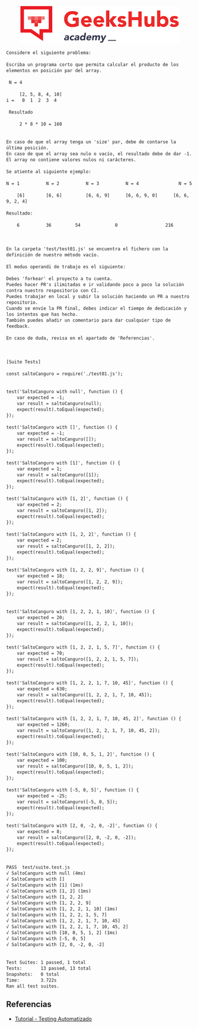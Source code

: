 <p align="center">
    <img src="https://github.com/GeeksHubsAcademy/2020-geekshubs-media/blob/master/image/logo.png" >	
</p>

    Considere el siguiente problema:

    Escriba un programa corto que permita calcular el producto de los elementos en posición par del array.
    
     N = 4 
    
         [2, 5, 8, 4, 10]
	i =   0  1  2  3  4

     Resultado
	 
         2 * 8 * 10 = 160


    En caso de que el array tenga un 'size' par, debe de contarse la última posición.
	En caso de que el array sea nulo o vacío, el resultado debe de dar -1. 
	El array no contiene valores nulos ni carácteres.   
    
    Se atiente al siguiente ejemplo:
   
    N = 1          N = 2          N = 3          N = 4               N = 5
      
        [6]        [6, 6]         [6, 6, 9]      [6, 6, 9, 0]      [6, 6, 9, 2, 4]        
                 
    Resultado:
 
	    6	       36	      54             0        	        216      
                                  
    

    En la carpeta 'test/test01.js' se encuentra el fichero con la definición de nuestro método vacío.
    
    El modus operandi de trabajo es el siguiente:
    
    Debes 'forkear' el proyecto a tu cuenta.
    Puedes hacer PR's ilimitadas e ir validando poco a poco la solución contra nuestro respositorio con CI.
    Puedes trabajar en local y subir la solución haciendo un PR a nuestro repositorio.
    Cuando se envíe la PR final, debes indicar el tiempo de dedicación y los intentos que has hecho.
    También puedes añadir un comentario para dar cualquier tipo de feedback.
    
    En caso de duda, revisa en el apartado de 'Referencias'.       
    


    [Suite Tests]
    
    const saltoCanguro = require('./test01.js');

	
	test('SaltoCanguro with null', function () {
		var expected = -1;
		var result = saltoCanguro(null);
		expect(result).toEqual(expected);
	});

	test('SaltoCanguro with []', function () {
		var expected = -1;
		var result = saltoCanguro([]);
		expect(result).toEqual(expected);
	});

	test('SaltoCanguro with [1]', function () {
		var expected = 1;
		var result = saltoCanguro([1]);
		expect(result).toEqual(expected);
	});

	test('SaltoCanguro with [1, 2]', function () {
		var expected = 2;
		var result = saltoCanguro([1, 2]);
		expect(result).toEqual(expected);
	});

	test('SaltoCanguro with [1, 2, 2]', function () {
		var expected = 2;
		var result = saltoCanguro([1, 2, 2]);
		expect(result).toEqual(expected);
	});

	test('SaltoCanguro with [1, 2, 2, 9]', function () {
		var expected = 18;
		var result = saltoCanguro([1, 2, 2, 9]);
		expect(result).toEqual(expected);
	});

	
	test('SaltoCanguro with [1, 2, 2, 1, 10]', function () {
		var expected = 20;
		var result = saltoCanguro([1, 2, 2, 1, 10]);
		expect(result).toEqual(expected);
	});

	test('SaltoCanguro with [1, 2, 2, 1, 5, 7]', function () {
		var expected = 70;
		var result = saltoCanguro([1, 2, 2, 1, 5, 7]);
		expect(result).toEqual(expected);
	});

	test('SaltoCanguro with [1, 2, 2, 1, 7, 10, 45]', function () {
		var expected = 630;
		var result = saltoCanguro([1, 2, 2, 1, 7, 10, 45]);
		expect(result).toEqual(expected);
	});

	test('SaltoCanguro with [1, 2, 2, 1, 7, 10, 45, 2]', function () {
		var expected = 1260;
		var result = saltoCanguro([1, 2, 2, 1, 7, 10, 45, 2]);
		expect(result).toEqual(expected);
	});

	test('SaltoCanguro with [10, 0, 5, 1, 2]', function () {
		var expected = 100;
		var result = saltoCanguro([10, 0, 5, 1, 2]);
		expect(result).toEqual(expected);
	});

	test('SaltoCanguro with [-5, 0, 5]', function () {
		var expected = -25;
		var result = saltoCanguro([-5, 0, 5]);
		expect(result).toEqual(expected);
	});

	test('SaltoCanguro with [2, 0, -2, 0, -2]', function () {
		var expected = 8;
		var result = saltoCanguro([2, 0, -2, 0, -2]);
		expect(result).toEqual(expected);
	});


	PASS  test/suite.test.js
	√ SaltoCanguro with null (4ms)
	√ SaltoCanguro with []
	√ SaltoCanguro with [1] (1ms)
	√ SaltoCanguro with [1, 2] (1ms)
	√ SaltoCanguro with [1, 2, 2]
	√ SaltoCanguro with [1, 2, 2, 9]
	√ SaltoCanguro with [1, 2, 2, 1, 10] (1ms)
	√ SaltoCanguro with [1, 2, 2, 1, 5, 7]
	√ SaltoCanguro with [1, 2, 2, 1, 7, 10, 45]
	√ SaltoCanguro with [1, 2, 2, 1, 7, 10, 45, 2]
	√ SaltoCanguro with [10, 0, 5, 1, 2] (1ms)
	√ SaltoCanguro with [-5, 0, 5]
	√ SaltoCanguro with [2, 0, -2, 0, -2]


    Test Suites: 1 passed, 1 total
    Tests:       13 passed, 13 total
    Snapshots:   0 total
    Time:        3.722s
	Ran all test suites.


## Referencias

* [Tutorial - Testing Automatizado](https://github.com/GeeksHubsAcademy/2020-js-vanilla-testing-FFFF/blob/master/README.md)
